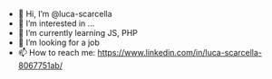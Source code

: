 - 👋 Hi, I’m @luca-scarcella
- 👀 I’m interested in ...
- 🌱 I’m currently learning JS, PHP
- 💞️ I’m looking for a job
- 📫 How to reach me: https://www.linkedin.com/in/luca-scarcella-8067751ab/

<!---
luca-scarcella/luca-scarcella is a ✨ special ✨ repository because its `README.md` (this file) appears on your GitHub profile.
You can click the Preview link to take a look at your changes.
--->
